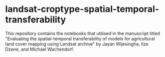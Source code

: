 # landsat-croptype-spatial-temporal-transferability

This repository contains the notebooks that utilised in the manuscript titled "Evaluating the spatial-temporal transferability of models for agricultural land cover mapping using Landsat archive" by Jayan Wijesingha, Ilze Dzene, and Michael Wachendorf.
